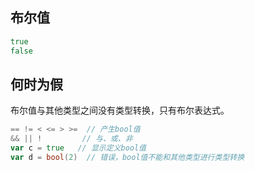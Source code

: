 ## 布尔值

```go
true
false
```

## 何时为假

布尔值与其他类型之间没有类型转换，只有布尔表达式。

```go
== != < <= > >=  // 产生bool值
&& || !         // 与、或、非
var c = true   // 显示定义bool值
var d = bool(2)  // 错误，bool值不能和其他类型进行类型转换
```

